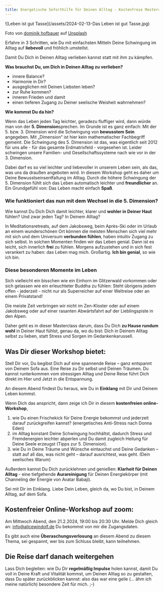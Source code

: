 ```yaml
---
title: Energetische Soforthilfe für Deinen Alltag - Kostenfreie Masterclass
---
```


![Leben ist gut Tasse](/assets/2024-02-13-Das Leben ist gut Tasse.jpg)

Foto von <a href="https://unsplash.com/de/@dominikhofbauer?utm_content=creditCopyText&utm_medium=referral&utm_source=unsplash">dominik hofbauer</a> auf <a href="https://unsplash.com/de/fotos/brauner-keramikbecher-auf-blau-weisser-keramikplatte-nzus-1oiN0A?utm_content=creditCopyText&utm_medium=referral&utm_source=unsplash">Unsplash</a>

Erfahre in 3 Schritten, wie Du mit einfachsten Mitteln Deine Schwingung im Alltag auf **liebevoll** und fröhlich umstellst.   

Damit Du Dich in Deinen Alltag verlieben kannst statt mit ihm zu kämpfen. 

**Was brauchst Du, um Dich in Deinen Alltag zu verlieben?**
- innere Balance?
- Harmonie in Dir?
- ausgeglichen mit Deinen Liebsten leben?
- zur Ruhe kommen?
- inneren Frieden und damit 
- einen tieferen Zugang zu Deiner seelische Weisheit wahrnehmen?

**Wie kommst Du da hin?**

Wenn das Leben jeden Tag leichter, geradezu fluffiger wird, dann würde man von der **5. Dimension**sprechen. Im Grunde ist es ganz einfach: Mit der 5. bzw. 3. Dimension wird die Schwingung von **bewusstem Sein** angegeben. Mit „Dimension“ ist hier kein mathematischer Fachbegriff gemeint. Die Schwingung des 5. Dimension ist das, was eigentlich seit 2012 für uns alle - für das gesamte Erdmatrixfeld - vorgesehen ist. Leider schwingen unsere Familien- und Gesellschaftssysteme nach wie vor in der 3. Dimension. 

Dabei darf es so viel leichter und liebevoller in unserem Leben sein, als das, was uns da draußen angeboten wird. In diesem Workshop geht es daher um Deine Bewusstseinsentfaltung im Alltag. Durch die höhere Schwingung der 5. Dimension fühlt sich das Leben automatisch leichter und **freundlicher** an. Ein Grundgefühl von: Das Leben macht einfach **Spaß**.  

### Wie funktioniert das nun mit dem Wechsel in die 5. Dimension? 
Wie kannst Du Dich Dich damit leichter, klarer und **wohler in Deiner Haut** fühlen? Und zwar jeden Tag? In Deinem Alltag?

In Meditationsretreats, auf dem Jakobsweg, beim Après-Ski oder im Urlaub an einem wunderschönen Ort können die meisten Menschen sich viel mehr mit sich und dem Universum **verbunden fühlen**, haben intuitiv Zugang zu sich selbst. In solchen Momenten finden wir das Leben genial. Dann ist es leicht, sich innerlich **frei** zu fühlen. Morgens aufzustehen und in sich fest verankert zu haben: das Leben mag mich. Großartig. **Ich bin genial**, so wie ich bin. 

### Diese besonderen Momente im Leben 
Sich vielleicht ein bisschen wie ein Einhorn im Glitzerwald vorkommen oder sich gelassen wie ein erleuchteter Buddha zu fühlen: Steht übrigens jedem offen - jederzeit - nicht nur als Superreicher auf einer Weltreise oder an einem Privatstand! 

Die meiste Zeit verbringen wir nicht im Zen-Kloster oder auf einem Jakobsweg oder auf einer rasanten Abwärtsfahrt auf der Lieblingspiste in den Alpen. 

Daher geht es in dieser Masterclass darum, dass Du Dich **zu Hause rundum wohl** in Deiner Haut fühlst, genau da, wo du bist: Dich in Deinem Alltag selbst zu lieben, statt Stress und Sorgen im Gedankenkarussell. 

## Was Dir dieser Workshop bietet: 
Stell Dir vor, Du begibst Dich auf eine spannende Reise – ganz entspannt von Deinem Sofa aus. Eine Reise zu Dir selbst und Deinen Träumen. Du kannst runterkommen vom stressigen Alltag und Deine Reise führt Dich direkt im Hier und Jetzt in die Entspannung. 

An diesem Abend findest Du heraus, wie Du in **Einklang** mit Dir und Deinem Leben kommst. 

Wenn Dich das anspricht, dann zeige ich Dir in diesem **kostenfreien online-Workshop**, 
1. wie Du einen Frischekick für Deine Energie bekommst und jederzeit darauf zurückgreifen kannst? (energetisches Anti-Stress nach Donna Eden)
2. im Alltag konstant Deine Schwingung hochhältst, dadurch Stress und Fremdenergien leichter abperlen und Du damit zugleich Heilung für Deine Seele erzeugst (Tipps zur 5. Dimension). 
3. wie Du in Deine Träume und Wünsche eintauchst und Deine Gedanken – statt auf all das, was nicht geht – darauf ausrichtest, was geht. (Dein seelisches Warum)

Außerdem kannst Du Dich zurücklehnen und genießen: **Klarheit für Deinen Alltag** - eine tiefgehende **Aurareinigung** für Deinen Energiekörper  (mit Channeling der Energie von Avatar Babaji).


Sei mit Dir im Einklang. Liebe Dein Leben, gleich da, wo Du bist, in Deinem Alltag, auf dem Sofa. 

## Kostenfreier Online-Workshop auf zoom: 
Am Mittwoch Abend, den 21.2.2024, 19:00 bis 20:30 Uhr.
Melde Dich gleich an: info@alicewindolf.de 
Du bekommst von mir die Zugangsdaten. 

Es gibt auch eine **Überaschungsverlosung** an diesem Abend zu diesem Thema, sei gespannt, wer bis zum Schluss bleibt, kann teilnehmen. 

## Die Reise darf danach weitergehen
Lass Dich begleiten: wie Du Dir **regelmäßig Impulse** holen kannst, damit Du voll in Deine Kraft und Vitalität kommst, um Deinen Alltag so zu gestalten, dass Du später zurückblicken kannst: also das war eine geile (... ähm ich meine natürlich) besondere Zeit für mich. ;-) 

 
